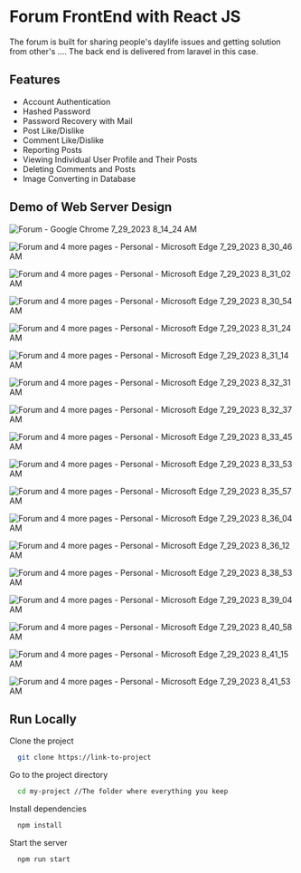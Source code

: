 
# Forum FrontEnd with React JS

The forum is built for sharing people's daylife issues and getting solution from other's ....
The back end is delivered from laravel in this case.


## Features

- Account Authentication
- Hashed Password
- Password Recovery with Mail
- Post Like/Dislike
- Comment Like/Dislike
- Reporting Posts
- Viewing Individual User Profile and Their Posts
- Deleting Comments and Posts 
- Image Converting in Database

## Demo of Web Server Design 

![Forum - Google Chrome 7_29_2023 8_14_24 AM](https://github.com/SaminKirigaya/Forum_FrontEnd_With_React_Js__LARAVEL-OPTIMIZED-/assets/104618775/61b8eafb-b5b1-4209-af06-95d7527d61c7)

![Forum and 4 more pages - Personal - Microsoft​ Edge 7_29_2023 8_30_46 AM](https://github.com/SaminKirigaya/Forum_FrontEnd_With_React_Js__LARAVEL-OPTIMIZED-/assets/104618775/33e30c5a-7fb1-4a0d-82bf-d7ef864d097c)

![Forum and 4 more pages - Personal - Microsoft​ Edge 7_29_2023 8_31_02 AM](https://github.com/SaminKirigaya/Forum_FrontEnd_With_React_Js__LARAVEL-OPTIMIZED-/assets/104618775/667a9d63-715d-42a4-a015-dab138033cf6)

![Forum and 4 more pages - Personal - Microsoft​ Edge 7_29_2023 8_30_54 AM](https://github.com/SaminKirigaya/Forum_FrontEnd_With_React_Js__LARAVEL-OPTIMIZED-/assets/104618775/8aab3537-fcf1-4f12-98e6-0331418f268b)

![Forum and 4 more pages - Personal - Microsoft​ Edge 7_29_2023 8_31_24 AM](https://github.com/SaminKirigaya/Forum_FrontEnd_With_React_Js__LARAVEL-OPTIMIZED-/assets/104618775/0cd33d37-c9c9-4fb5-b7cc-d901259692d1)

![Forum and 4 more pages - Personal - Microsoft​ Edge 7_29_2023 8_31_14 AM](https://github.com/SaminKirigaya/Forum_FrontEnd_With_React_Js__LARAVEL-OPTIMIZED-/assets/104618775/98657286-7ccf-41d4-9d8f-4a02499991b9)

![Forum and 4 more pages - Personal - Microsoft​ Edge 7_29_2023 8_32_31 AM](https://github.com/SaminKirigaya/Forum_FrontEnd_With_React_Js__LARAVEL-OPTIMIZED-/assets/104618775/f4d77c2b-8c27-4ff5-8fc0-20783cb22ad9)

![Forum and 4 more pages - Personal - Microsoft​ Edge 7_29_2023 8_32_37 AM](https://github.com/SaminKirigaya/Forum_FrontEnd_With_React_Js__LARAVEL-OPTIMIZED-/assets/104618775/1dd35b60-7a7a-4375-9b5d-5f89a117a753)

![Forum and 4 more pages - Personal - Microsoft​ Edge 7_29_2023 8_33_45 AM](https://github.com/SaminKirigaya/Forum_FrontEnd_With_React_Js__LARAVEL-OPTIMIZED-/assets/104618775/c3d4cbe6-cfbf-4aff-a78a-30bf4c9b4a21)

![Forum and 4 more pages - Personal - Microsoft​ Edge 7_29_2023 8_33_53 AM](https://github.com/SaminKirigaya/Forum_FrontEnd_With_React_Js__LARAVEL-OPTIMIZED-/assets/104618775/2979b9d0-43e7-4d03-81de-1663d0668e13)

![Forum and 4 more pages - Personal - Microsoft​ Edge 7_29_2023 8_35_57 AM](https://github.com/SaminKirigaya/Forum_FrontEnd_With_React_Js__LARAVEL-OPTIMIZED-/assets/104618775/bd3469aa-c9cc-47e7-91e3-3bd8575cbb2c)

![Forum and 4 more pages - Personal - Microsoft​ Edge 7_29_2023 8_36_04 AM](https://github.com/SaminKirigaya/Forum_FrontEnd_With_React_Js__LARAVEL-OPTIMIZED-/assets/104618775/e98eb8bb-e719-417b-9429-4e4505cf3c01)

![Forum and 4 more pages - Personal - Microsoft​ Edge 7_29_2023 8_36_12 AM](https://github.com/SaminKirigaya/Forum_FrontEnd_With_React_Js__LARAVEL-OPTIMIZED-/assets/104618775/59c675ee-941d-415b-bb31-d532671b0299)

![Forum and 4 more pages - Personal - Microsoft​ Edge 7_29_2023 8_38_53 AM](https://github.com/SaminKirigaya/Forum_FrontEnd_With_React_Js__LARAVEL-OPTIMIZED-/assets/104618775/70860b3f-886d-4f93-80a1-c5b93f14ad91)

![Forum and 4 more pages - Personal - Microsoft​ Edge 7_29_2023 8_39_04 AM](https://github.com/SaminKirigaya/Forum_FrontEnd_With_React_Js__LARAVEL-OPTIMIZED-/assets/104618775/15f7e9bb-0f20-4b00-8f2e-b8a3fc4dcf95)

![Forum and 4 more pages - Personal - Microsoft​ Edge 7_29_2023 8_40_58 AM](https://github.com/SaminKirigaya/Forum_FrontEnd_With_React_Js__LARAVEL-OPTIMIZED-/assets/104618775/8bff53db-a98d-4c3f-9fcb-946542813d52)

![Forum and 4 more pages - Personal - Microsoft​ Edge 7_29_2023 8_41_15 AM](https://github.com/SaminKirigaya/Forum_FrontEnd_With_React_Js__LARAVEL-OPTIMIZED-/assets/104618775/f56bfb37-cd26-4879-9bff-3ad266009527)

![Forum and 4 more pages - Personal - Microsoft​ Edge 7_29_2023 8_41_53 AM](https://github.com/SaminKirigaya/Forum_FrontEnd_With_React_Js__LARAVEL-OPTIMIZED-/assets/104618775/80c11082-6621-4eb7-8c12-ed5d8fd5bcb8)



## Run Locally

Clone the project

```bash
  git clone https://link-to-project
```

Go to the project directory

```bash
  cd my-project //The folder where everything you keep
```

Install dependencies

```bash
  npm install
```

Start the server

```bash
  npm run start
```

